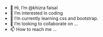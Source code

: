 - 👋 Hi, I’m @khizra faisal
- 👀 I’m interested in coding
- 🌱 I’m currently learning css and bootstrap.
- 💞️ I’m looking to collaborate on ...
- 📫 How to reach me ...

<!---
khizraa/khizraa is a ✨ special ✨ repository because its `README.md` (this file) appears on your GitHub profile.
You can click the Preview link to take a look at your changes.
--->
